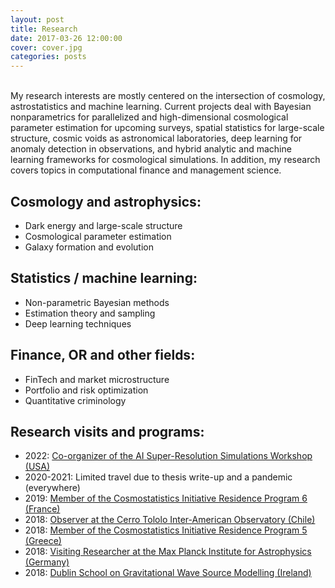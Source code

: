 ```yaml
---
layout: post
title: Research
date: 2017-03-26 12:00:00
cover: cover.jpg
categories: posts
---
```


<br>
My research interests are mostly centered on the intersection of cosmology, astrostatistics and machine learning. Current projects deal with Bayesian nonparametrics for parallelized and high-dimensional cosmological parameter estimation for upcoming surveys, spatial statistics for large-scale structure, cosmic voids as astronomical laboratories, deep learning for anomaly detection in observations, and hybrid analytic and machine learning frameworks for cosmological simulations. In addition, my research covers topics in computational finance and management science.

<!--My research interests are mostly centered on the intersection of cosmology, astrostatistics and machine learning. I’m part of the McWilliams Center for Cosmology at Carnegie Mellon University as well as the Pittsburgh Supercomputing Center and the new NSF AI Planning Institute. My current projects deal with Bayesian nonparametrics for parallelized and high-dimensional cosmological parameter estimation for upcoming surveys such as LSST and Euclid, with large-scale structure weak lensing and tests of gravitational theories through cosmic voids, with deep learning for anomaly detection in astronomical observations, and with hybrid analytic and machine learning frameworks to emulate hydrodynamical simulations. In addition, my research covers topics in quantitative finance and management science. Below is a (rough) list of my research interests and visits:-->

## Cosmology and astrophysics:

* Dark energy and large-scale structure
* Cosmological parameter estimation
* Galaxy formation and evolution

## Statistics / machine learning:

* Non-parametric Bayesian methods
* Estimation theory and sampling
* Deep learning techniques

## Finance, OR and other fields:

* FinTech and market microstructure
* Portfolio and risk optimization
* Quantitative criminology


## Research visits and programs:

* 2022: [Co-organizer of the AI Super-Resolution Simulations Workshop (USA)](https://events.mcs.cmu.edu/aisrs22/)
* 2020-2021: Limited travel due to thesis write-up and a pandemic (everywhere)
* 2019: [Member of the Cosmostatistics Initiative Residence Program 6 (France)](https://cosmostatistics-initiative.org/residence-programs/crp6/)
* 2018: [Observer at the Cerro Tololo Inter-American Observatory (Chile)](http://www.ctio.noao.edu/noao)
* 2018: [Member of the Cosmostatistics Initiative Residence Program 5 (Greece)](https://cosmostatistics-initiative.org/residence-programs/coin-residence-program-5-chania-greece/)
* 2018: [Visiting Researcher at the Max Planck Institute for Astrophysics (Germany)](https://www.mpa-garching.mpg.de)
* 2018: [Dublin School on Gravitational Wave Source Modelling (Ireland)](https://maths.ucd.ie/dsgwsm)

<br>
